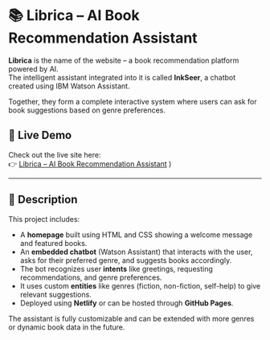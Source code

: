 # 📚 Librica – AI Book Recommendation Assistant

**Librica** is the name of the website – a book recommendation platform powered by AI.  
The intelligent assistant integrated into it is called **InkSeer**, a chatbot created using IBM Watson Assistant.

Together, they form a complete interactive system where users can ask for book suggestions based on genre preferences.

## 🔗 Live Demo



Check out the live site here:  
👉 [Librica – AI Book Recommendation Assistant](https://sankalptiwari0909.github.io/Librica-InkSeer-AI-Book-Buddy/)
)



---

## 📝 Description

This project includes:

- A **homepage** built using HTML and CSS showing a welcome message and featured books.
- An **embedded chatbot** (Watson Assistant) that interacts with the user, asks for their preferred genre, and suggests books accordingly.
- The bot recognizes user **intents** like greetings, requesting recommendations, and genre preferences.
- It uses custom **entities** like genres (fiction, non-fiction, self-help) to give relevant suggestions.
- Deployed using **Netlify** or can be hosted through **GitHub Pages**.

The assistant is fully customizable and can be extended with more genres or dynamic book data in the future.

